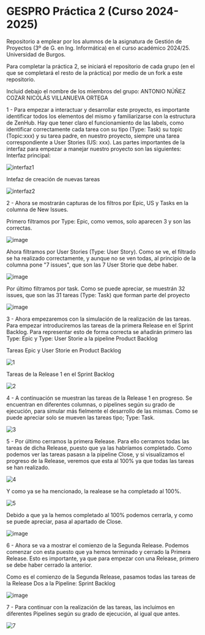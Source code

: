 # GESPRO Práctica 2 (Curso 2024-2025)
Repositorio a emplear por los alumnos de la asignatura de Gestión de Proyectos (3º de G. en Ing. Informática) en el curso académico 2024/25. Universidad de Burgos.

Para completar la práctica 2, se iniciará el repositorio de cada grupo (en el que se completará el resto de la práctica) por medio de un fork a este repositorio.

Incluid debajo el nombre de los miembros del grupo:
  ANTONIO NÚÑEZ COZAR
  NICOLÁS VILLANUEVA ORTEGA

1 - Para empezar a interactuar y desarrollar este proyecto, es importante identificar todos los elementos del mismo y familiarizarse con la estructura de ZenHub. Hay que tener claro el funcionamiento de las labels, como identificar correctamente cada tarea con su tipo (Type: Task) su topic (Topic:xxx) y su tarea padre, en nuestro proyecto, siempre una tarea correspondiente a User Stories (US: xxx).
Las partes importantes de la interfaz para empezar a manejar nuestro proyecto son las siguientes:
Interfaz principal:

![interfaz1](https://github.com/user-attachments/assets/23fbe5e0-d83d-4afc-833f-dba7b45fd4f9)

Intefaz de creación de nuevas tareas

![interfaz2](https://github.com/user-attachments/assets/0a945611-fafa-4f99-ae30-2c2ea50841c8)


2 - Ahora se mostrarán capturas de los filtros por Epic, US y Tasks en la columna de New Issues.

Primero filtramos por Type: Epic, como vemos, solo aparecen 3 y son las correctas.

![image](https://github.com/user-attachments/assets/a89d3512-94c9-464d-a7bb-3240ee842a83)

Ahora filtramos por User Stories (Type: User Story). Como se ve, el filtrado se ha realizado correctamente, y aunque no se ven todas, al principio de la columna pone "7 issues", que son las 7 User Storie que debe haber.

![image](https://github.com/user-attachments/assets/ab50ff0b-e284-4398-95a4-2f31024f20c9)

Por último filtramos por task. Como se puede apreciar, se muestrán 32 issues, que son las 31 tareas (Type: Task) que forman parte del proyecto

![image](https://github.com/user-attachments/assets/ec91bf2d-5fcb-4d53-a15f-f72ce8167368)


3 - Ahora empezaremos con la simulación de la realización de las tareas. Para empezar introduciremos las tareas de la primera Release en el Sprint Backlog. Para representar esto de forma correcta se añadirán primero las Type: Epic y Type: User Storie a la pipeline Product Backlog

Tareas Epic y User Storie en Product Backlog

![1](https://github.com/user-attachments/assets/2aac94bd-106e-457b-bdfc-eaed11ede71b)


Tareas de la Release 1 en el Sprint Backlog

![2](https://github.com/user-attachments/assets/0965b59b-fc05-444b-868d-db6537f6c003)


4 - A continuación se muestran las tareas de la Release 1 en progreso. Se encuentran en diferentes columnas, o pipelines según su grado de ejecución, para simular más fielmente el desarrollo de las mismas. Como se puede apreciar solo se mueven las tareas tipo; Type: Task.

![3](https://github.com/user-attachments/assets/f432e0d6-418c-4d59-81e5-b6703cee2103)

5 - Por último cerramos la primera Release. Para ello cerramos todas las tareas de dicha Release, puesto que ya las habríamos completado. Como podemos ver las tareas pasasn a la pipeline Close, y si visualizamos el progreso de la Release, veremos que esta al 100% ya que todas las tareas se han realizado.

![4](https://github.com/user-attachments/assets/05ff158d-3abd-4822-aa3a-8633cbcad6db)

Y como ya se ha mencionado, la realease se ha completado al 100%.

![5](https://github.com/user-attachments/assets/b24528ab-a75a-4547-9b4b-a9c71dbcbb56)

Debido a que ya la hemos completado al 100% podemos cerrarla, y como se puede apreciar, pasa al apartado de Close.

![image](https://github.com/user-attachments/assets/bd2c9bcc-1c0c-4b22-a840-b0407541884e)



6 - Ahora se va a mostrar el comienzo de la Segunda Release. Podemos comenzar con esta puesto que ya hemos terminado y cerrado la Primera Release. Esto es importante, ya que para empezar con una Release, primero se debe haber cerrado la anterior.

Como es el comienzo de la Segunda Release, pasamos todas las tareas de la Release Dos a la Pipeline: Sprint Backlog

![image](https://github.com/user-attachments/assets/562a9d6b-f063-4ce7-961a-de00c26ec4e7)

7 - Para continuar con la realización de las tareas, las incluimos en diferentes Pipelines según su grado de ejecución, al igual que antes.

![7](https://github.com/user-attachments/assets/36581412-c1ac-475d-a99b-f7cbed4082bc)

















